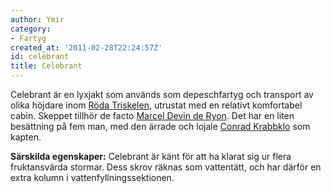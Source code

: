 ```yaml
---
author: Ymir
category:
- Fartyg
created_at: '2011-02-28T22:24:57Z'
id: celebrant
title: Celebrant
---
```

Celebrant är en lyxjakt som används som depeschfartyg och transport av olika höjdare inom [Röda Triskelen], utrustat med en relativt komfortabel cabin. Skeppet tillhör de facto [Marcel Devin de Ryon]. Det har en liten besättning på fem man, med den ärrade och lojale [Conrad Krabbklo] som kapten.

**Särskilda egenskaper:** Celebrant är känt för att ha klarat sig ur flera fruktansvärda stormar. Dess skrov räknas som vattentätt, och har därför en extra kolumn i vattenfyllningssektionen.

  [Röda Triskelen]: Röda_Triskelen
  [Marcel Devin de Ryon]: Marcel_Devin_de_Ryon
  [Conrad Krabbklo]: Conrad_Krabbklo